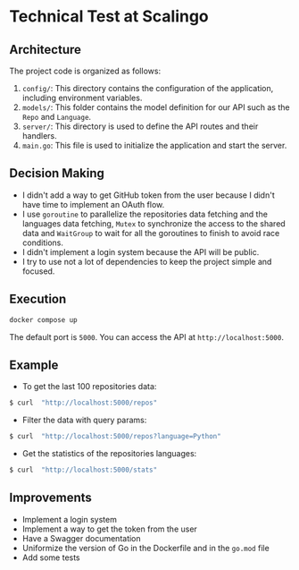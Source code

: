 # Technical Test at Scalingo

## Architecture


The project code is organized as follows:

1. `config/`: This directory contains the configuration of the application, including environment variables.
2. `models/`: This folder contains the model definition for our API such as the `Repo` and `Language`.
3. `server/`: This directory is used to define the API routes and their handlers.
4. `main.go`: This file is used to initialize the application and start the server.


## Decision Making

- I didn't add a way to get GitHub token from the user because I didn't have time to implement an OAuth flow.
- I use `goroutine` to parallelize the repositories data fetching and the languages data fetching, `Mutex` to synchronize the access to the shared data and `WaitGroup` to wait for all the goroutines to finish to avoid race conditions.
- I didn't implement a login system because the API will be public. 
- I try to use not a lot of dependencies to keep the project simple and focused.


## Execution

```bash
docker compose up
```

The default port is `5000`. You can access the API at `http://localhost:5000`.


## Example

- To get the last 100 repositories data:

```bash
$ curl  "http://localhost:5000/repos"
```

-  Filter the data with query params:
```bash
$ curl  "http://localhost:5000/repos?language=Python"
```

- Get the statistics of the repositories languages:

```bash
$ curl  "http://localhost:5000/stats"
```

## Improvements

- Implement a login system
- Implement a way to get the token from the user
- Have a Swagger documentation 
- Uniformize the version of Go in the Dockerfile and in the `go.mod` file
- Add some tests
